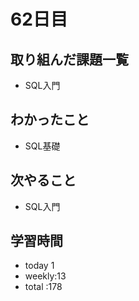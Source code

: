 # 62日目
## 取り組んだ課題一覧
- SQL入門
## わかったこと
- SQL基礎
## 次やること
- SQL入門
## 学習時間
- today 1
- weekly:13
- total :178